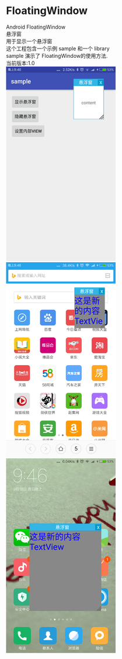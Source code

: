 # FloatingWindow
Android FloatingWindow
<br>
悬浮窗
<br>
用于显示一个悬浮窗
<br>
这个工程包含一个示例 sample 和一个 library
<br>
sample 演示了 FloatingWindow的使用方法.
<br>
当前版本:1.0
<br>
<img src="./screenshot/sample1.png" width="300">
<img src="./screenshot/sample2.png" width="300">
<img src="./screenshot/sample3.png" width="300">

